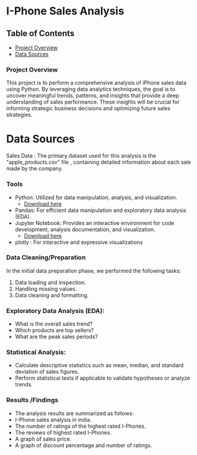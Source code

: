 # I-Phone Sales Analysis

## Table of Contents

- [Project Overview](#project-overview)
- [Data Sources](#data-sources)


### Project Overview

This project is to perform a comprehensive analysis of iPhone sales data using Python. By leveraging data analytics techniques, the goal is to uncover meaningful trends, patterns, and insights that provide a deep understanding of sales performance. These insights will be crucial for informing strategic business decisions and optimizing future sales strategies.

# Data Sources 

Sales Data : The primary dataset used for this analysis is the "apple_products.csv" file , containing detailed information about each sale made by the company.

### Tools 

- Python: Utilized for data manipulation, analysis, and visualization.
  - [Download here](https://www.python.org/downloads/) 
- Pandas: For efficient data manipulation and exploratory data analysis (EDA).
- Jupyter Notebook: Provides an interactive environment for code development, analysis documentation, and visualization.
  - [Download here](https://www.anaconda.com/download)
- plotly : For interactive and expressive visualizations

### Data Cleaning/Preparation

In the initial data preparation phase, we performed the following tasks:
1. Data loading and inspection.
2. Handling missing values.
3. Data cleaning and formatting.

### Exploratory Data Analysis (EDA):

- What is the overall sales trend?
- Which products are top sellers?
- What are the peak sales periods?

### Statistical Analysis:

- Calculate descriptive statistics such as mean, median, and standard deviation of sales figures.
- Perform statistical tests if applicable to validate hypotheses or analyze trends.

### Results /Findings

- The analysis results are summarized as follows:
- I-Phone sales analysis in india.
- The number of ratings of the highest rated I-Phones.
- The reviews of highest rated I-Phones.
- A graph of sales price.
- A graph of discount percentage and number of ratings.



